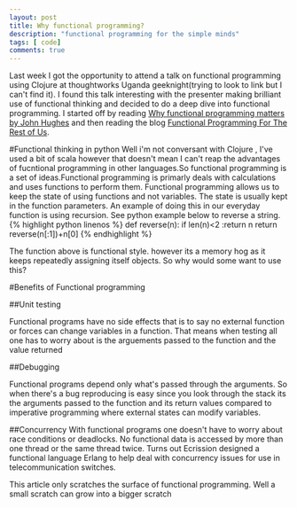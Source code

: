 ```yaml
---
layout: post
title: Why functional programming?
description: "functional programming for the simple minds"
tags: [ code]
comments: true
---
```


Last week I got the opportunity to attend a talk on functional programming using Clojure at thoughtworks Uganda geeknight(trying to look to link but I can't find it). I found this talk interesting with the presenter making brilliant use of functional thinking and decided to do a deep dive into functional programming. I started off by reading [Why functional programming matters by John Hughes](https://www.google.com/url?sa=t&rct=j&q=&esrc=s&source=web&cd=1&cad=rja&uact=8&ved=0CB0QFjAA&url=http%3A%2F%2Fwww.cse.chalmers.se%2F~rjmh%2FPapers%2Fwhyfp.pdf&ei=BEZVVOPgFMOrPKW4gYgI&usg=AFQjCNGSJfyki6IWtpJeTA1-kWszquHyew&sig2=pXEKtm9O_fdnB27_ZQatDA) and then reading the blog [Functional Programming For The Rest of Us](http://www.defmacro.org/ramblings/fp.html).

#Functional thinking in python
Well i'm not conversant with Clojure , I've used a bit of scala however that doesn't mean I can't reap the advantages of fucntional programming in other languages.So functional programming is a set of ideas.Functional programming is primarly deals with calculations and uses functions to perform them. Functional programming allows us to keep the state of using functions and not variables. The state is usually kept in the function parameters. An example of doing this in our everyday function is using recursion. See python example below to reverse a string.
{% highlight python linenos %}
def reverse(n):
    if len(n)<2 :return n
    return reverse(n[:1])+n[0]
{% endhighlight %}

The function above is functional style. however its a memory hog as it keeps repeatedly assigning itself objects. So why would some want to use this?

#Benefits of Functional programming

##Unit testing

Functional programs have no side effects that is to say no external function or forces can change variables in a function. That means when testing all one has to worry about is the arguements passed to the function and the value returned

##Debugging

Functional programs depend only what's passed through the arguments. So when there's a bug reproducing is easy since you look through the stack its the arguments passed to the function and its return values compared to imperative programming where external states can modify variables.

##Concurrency
With functional programs  one doesn't have to worry about race conditions or deadlocks. No functional data is accessed by more than one thread or the same thread twice. Turns out Ecrission designed a functional language Erlang to help deal with concurrency issues for use in telecommunication switches.

This article only scratches the surface of functional programming. Well a small scratch can grow into a bigger scratch
